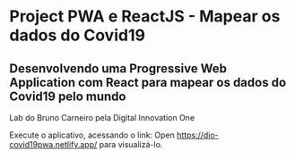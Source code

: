 # Project PWA e ReactJS - Mapear os dados do Covid19

## Desenvolvendo uma Progressive Web Application com React para mapear os dados do Covid19 pelo mundo

Lab do Bruno Carneiro pela Digital Innovation One

Execute o aplicativo, acessando o link:
Open https://dio-covid19pwa.netlify.app/ para visualizá-lo.
